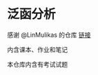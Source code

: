 # 泛函分析
感谢 @LinMulikas 的仓库 [链接](https://github.com/LinMulikas/SUSTech-MA302-Functional-Analysis) 

内含课本、作业和笔记

本仓库内含有考试试题